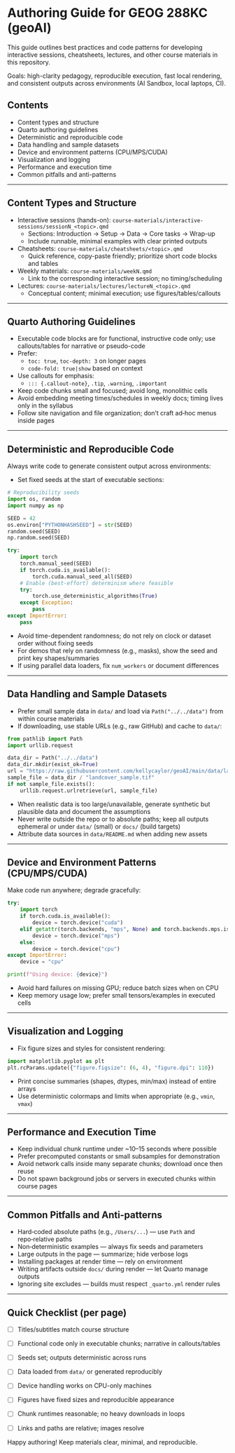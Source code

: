 # Authoring Guide for GEOG 288KC (geoAI)

This guide outlines best practices and code patterns for developing interactive sessions, cheatsheets, lectures, and other course materials in this repository.

Goals: high-clarity pedagogy, reproducible execution, fast local rendering, and consistent outputs across environments (AI Sandbox, local laptops, CI).

## Contents
- Content types and structure
- Quarto authoring guidelines
- Deterministic and reproducible code
- Data handling and sample datasets
- Device and environment patterns (CPU/MPS/CUDA)
- Visualization and logging
- Performance and execution time
- Common pitfalls and anti-patterns

---

## Content Types and Structure

- Interactive sessions (hands-on): `course-materials/interactive-sessions/sessionN_<topic>.qmd`
  - Sections: Introduction → Setup → Data → Core tasks → Wrap-up
  - Include runnable, minimal examples with clear printed outputs
- Cheatsheets: `course-materials/cheatsheets/<topic>.qmd`
  - Quick reference, copy-paste friendly; prioritize short code blocks and tables
- Weekly materials: `course-materials/weekN.qmd`
  - Link to the corresponding interactive session; no timing/scheduling
- Lectures: `course-materials/lectures/lectureN_<topic>.qmd`
  - Conceptual content; minimal execution; use figures/tables/callouts

---

## Quarto Authoring Guidelines

- Executable code blocks are for functional, instructive code only; use callouts/tables for narrative or pseudo-code
- Prefer:
  - `toc: true`, `toc-depth: 3` on longer pages
  - `code-fold: true|show` based on context
- Use callouts for emphasis:
  - `::: {.callout-note}`, `.tip`, `.warning`, `.important`
- Keep code chunks small and focused; avoid long, monolithic cells
- Avoid embedding meeting times/schedules in weekly docs; timing lives only in the syllabus
- Follow site navigation and file organization; don’t craft ad‑hoc menus inside pages

---

## Deterministic and Reproducible Code

Always write code to generate consistent output across environments:

- Set fixed seeds at the start of executable sections:

```python
# Reproducibility seeds
import os, random
import numpy as np

SEED = 42
os.environ["PYTHONHASHSEED"] = str(SEED)
random.seed(SEED)
np.random.seed(SEED)

try:
    import torch
    torch.manual_seed(SEED)
    if torch.cuda.is_available():
        torch.cuda.manual_seed_all(SEED)
    # Enable (best-effort) determinism where feasible
    try:
        torch.use_deterministic_algorithms(True)
    except Exception:
        pass
except ImportError:
    pass
```

- Avoid time-dependent randomness; do not rely on clock or dataset order without fixing seeds
- For demos that rely on randomness (e.g., masks), show the seed and print key shapes/summaries
- If using parallel data loaders, fix `num_workers` or document differences

---

## Data Handling and Sample Datasets

- Prefer small sample data in `data/` and load via `Path("../../data")` from within course materials
- If downloading, use stable URLs (e.g., raw GitHub) and cache to `data/`:

```python
from pathlib import Path
import urllib.request

data_dir = Path("../../data")
data_dir.mkdir(exist_ok=True)
url = "https://raw.githubusercontent.com/kellycaylor/geoAI/main/data/landcover_sample.tif"
sample_file = data_dir / "landcover_sample.tif"
if not sample_file.exists():
    urllib.request.urlretrieve(url, sample_file)
```

- When realistic data is too large/unavailable, generate synthetic but plausible data and document the assumptions
- Never write outside the repo or to absolute paths; keep all outputs ephemeral or under `data/` (small) or `docs/` (build targets)
- Attribute data sources in `data/README.md` when adding new assets

---

## Device and Environment Patterns (CPU/MPS/CUDA)

Make code run anywhere; degrade gracefully:

```python
try:
    import torch
    if torch.cuda.is_available():
        device = torch.device("cuda")
    elif getattr(torch.backends, "mps", None) and torch.backends.mps.is_available():
        device = torch.device("mps")
    else:
        device = torch.device("cpu")
except ImportError:
    device = "cpu"

print(f"Using device: {device}")
```

- Avoid hard failures on missing GPU; reduce batch sizes when on CPU
- Keep memory usage low; prefer small tensors/examples in executed cells

---

## Visualization and Logging

- Fix figure sizes and styles for consistent rendering:

```python
import matplotlib.pyplot as plt
plt.rcParams.update({"figure.figsize": (6, 4), "figure.dpi": 110})
```

- Print concise summaries (shapes, dtypes, min/max) instead of entire arrays
- Use deterministic colormaps and limits when appropriate (e.g., `vmin`, `vmax`)

---

## Performance and Execution Time

- Keep individual chunk runtime under ~10–15 seconds where possible
- Prefer precomputed constants or small subsamples for demonstration
- Avoid network calls inside many separate chunks; download once then reuse
- Do not spawn background jobs or servers in executed chunks within course pages

---

## Common Pitfalls and Anti‑patterns

- Hard‑coded absolute paths (e.g., `/Users/...`) — use `Path` and repo‑relative paths
- Non‑deterministic examples — always fix seeds and parameters
- Large outputs in the page — summarize; hide verbose logs
- Installing packages at render time — rely on environment
- Writing artifacts outside `docs/` during render — let Quarto manage outputs
- Ignoring site excludes — builds must respect `_quarto.yml` render rules

---

## Quick Checklist (per page)

- [ ] Titles/subtitles match course structure
- [ ] Functional code only in executable chunks; narrative in callouts/tables
- [ ] Seeds set; outputs deterministic across runs
- [ ] Data loaded from `data/` or generated reproducibly
- [ ] Device handling works on CPU-only machines
- [ ] Figures have fixed sizes and reproducible appearance
- [ ] Chunk runtimes reasonable; no heavy downloads in loops
- [ ] Links and paths are relative; images resolve


Happy authoring! Keep materials clear, minimal, and reproducible.
